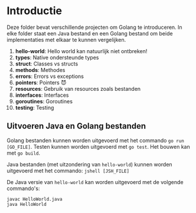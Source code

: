 # Introductie

Deze folder bevat verschillende projecten om Golang te introduceren. In elke folder staat een Java bestand en een Golang bestand om beide implementaties met elkaar te kunnen vergelijken.

1. **hello-world**: Hello world kan natuurlijk niet ontbreken!
1. **types**: Native ondersteunde types
1. **struct**: Classes vs structs
1. **methods**: Methodes
1. **errors**: Errors vs exceptions
1. **pointers**: Pointers 😈
1. **resources**: Gebruik van resources zoals bestanden
1. **interfaces**: Interfaces
1. **goroutines**: Goroutines
1. **testing**: Testing

## Uitvoeren Java en Golang bestanden

Golang bestanden kunnen worden uitgevoerd met het commando `go run [GO_FILE]`. Testen kunnen worden uitgevoerd met `go test`. Het bouwen kan met `go build`.

Java bestanden (met uitzondering van `hello-world`) kunnen worden uitgevoerd met het commando: `jshell [JSH_FILE]`

De Java versie van `hello-world` kan worden uitgevoerd met de volgende commando's:

````
javac HelloWorld.java
java HelloWorld
````

